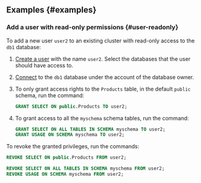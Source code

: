 ## Examples {#examples}

### Add a user with read-only permissions {#user-readonly}

To add a new user `user2` to an existing cluster with read-only access to the `db1` database:

1. [Create a user](../../managed-postgresql/operations/cluster-users.md#adduser) with the name `user2`. Select the databases that the user should have access to.

1. [Connect](../../managed-postgresql/operations/connect.md#connection-string) to the `db1` database under the account of the database owner.

1. To only grant access rights to the `Products` table, in the default `public` schema, run the command:

   ```sql
   GRANT SELECT ON public.Products TO user2;
   ```

1. To grant access to all the `myschema` schema tables, run the command:

   ```sql
   GRANT SELECT ON ALL TABLES IN SCHEMA myschema TO user2;
   GRANT USAGE ON SCHEMA myschema TO user2;
   ```

To revoke the granted privileges, run the commands:

```sql
REVOKE SELECT ON public.Products FROM user2;

REVOKE SELECT ON ALL TABLES IN SCHEMA myschema FROM user2;
REVOKE USAGE ON SCHEMA myschema FROM user2;
```


